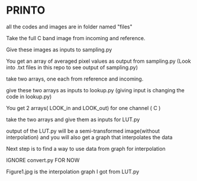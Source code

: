 # PRINTO

all the codes and images are in folder named "files"

Take the full C band image from incoming and reference. 

Give these images as inputs to sampling.py

You get an array of averaged pixel values as output from sampling.py (Look into .txt files in this repo to see output of sampling.py)

take two arrays, one each from reference and incoming.

give these two arrays as inputs to lookup.py (giving input is changing the code in lookup.py)

You get 2 arrays( LOOK_in and LOOK_out) for one channel ( C )

take the two arrays and give them as inputs for LUT.py

output of the LUT.py will be a semi-transformed image(without interpolation) and you will also get a graph that interpolates the data

Next step is to find a way to use data from graph for interpolation

IGNORE convert.py FOR NOW

Figure1.jpg is the interpolation graph I got from LUT.py

